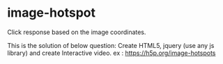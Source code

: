 # image-hotspot
Click response based on the image coordinates.

This is the solution of below question:
Create HTML5, jquery (use any js library) and create Interactive video. ex :  https://h5p.org/image-hotspots
